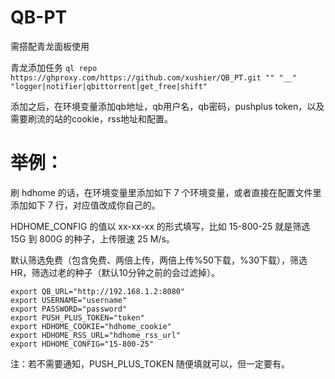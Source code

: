 # QB-PT

需搭配青龙面板使用

青龙添加任务
`ql repo https://ghproxy.com/https://github.com/xushier/QB_PT.git "" "__" "logger|notifier|qbittorrent|get_free|shift"`

添加之后，在环境变量添加qb地址，qb用户名，qb密码，pushplus token，以及需要刷流的站的cookie，rss地址和配置。

# 举例：
刷 hdhome 的话，在环境变量里添加如下 7 个环境变量，或者直接在配置文件里添加如下 7 行，对应值改成你自己的。

HDHOME_CONFIG 的值以 xx-xx-xx 的形式填写，比如 15-800-25 就是筛选 15G 到 800G 的种子，上传限速 25 M/s。

默认筛选免费（包含免费、两倍上传，两倍上传%50下载，%30下载），筛选 HR，筛选过老的种子（默认10分钟之前的会过滤掉）。
```
export QB_URL="http://192.168.1.2:8080"
export USERNAME="username"
export PASSWORD="password"
export PUSH_PLUS_TOKEN="token"
export HDHOME_COOKIE="hdhome_cookie"
export HDHOME_RSS_URL="hdhome_rss_url"
export HDHOME_CONFIG="15-800-25"
```
注：若不需要通知，PUSH_PLUS_TOKEN 随便填就可以，但一定要有。
